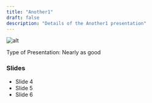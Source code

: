 ```yaml
---
title: "Another1"
draft: false
description: "Details of the Another1 presentation"
---
```


![alt](//via.placeholder.com/640x150)


Type of Presentation: Nearly as good


### Slides

* Slide 4
* Slide 5
* Slide 6
